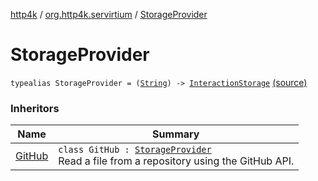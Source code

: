 [http4k](../index.md) / [org.http4k.servirtium](index.md) / [StorageProvider](./-storage-provider.md)

# StorageProvider

`typealias StorageProvider = (`[`String`](https://kotlinlang.org/api/latest/jvm/stdlib/kotlin/-string/index.html)`) -> `[`InteractionStorage`](-interaction-storage/index.md) [(source)](https://github.com/http4k/http4k/blob/master/http4k-testing-servirtium/src/main/kotlin/org/http4k/servirtium/InteractionStorage.kt#L8)

### Inheritors

| Name | Summary |
|---|---|
| [GitHub](-git-hub/index.md) | `class GitHub : `[`StorageProvider`](./-storage-provider.md)<br>Read a file from a repository using the GitHub API. |
